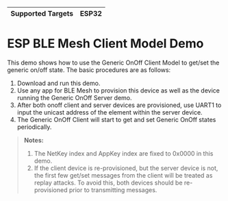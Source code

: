 | Supported Targets | ESP32 |
| ----------------- | ----- |

ESP BLE Mesh Client Model Demo
========================

This demo shows how to use the Generic OnOff Client Model to get/set the generic on/off state. The basic procedures are as follows:

1. Download and run this demo.
2. Use any app for BLE Mesh to provision this device as well as the device running the Generic OnOff Server demo.
3. After both onoff client and server devices are provisioned, use UART1 to input the unicast address of the element within the server device.
4. The Generic OnOff Client will start to get and set Generic OnOff states periodically.

>**Notes:**
>
>1. The NetKey index and AppKey index are fixed to 0x0000 in this demo.
>2. If the client device is re-provisioned, but the server device is not, the first few get/set messages from the client will be treated as replay attacks. To avoid this, both devices should be re-provisioned prior to transmitting messages.
